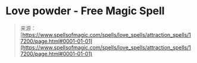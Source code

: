 <!--yml
category: 未分类
date: 2024-06-12 18:58:09
-->

# Love powder - Free Magic Spell

> 来源：[https://www.spellsofmagic.com/spells/love_spells/attraction_spells/17200/page.html#0001-01-01](https://www.spellsofmagic.com/spells/love_spells/attraction_spells/17200/page.html#0001-01-01)